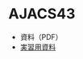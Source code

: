 # AJACS43
- 資料（PDF）
- [実習用資料](https://www.evernote.com/shard/s29/sh/e4c00e9f-46b2-4341-91bd-09721ca05ce4/4a6ba26ea17a1bec4d72920cba62011f)
